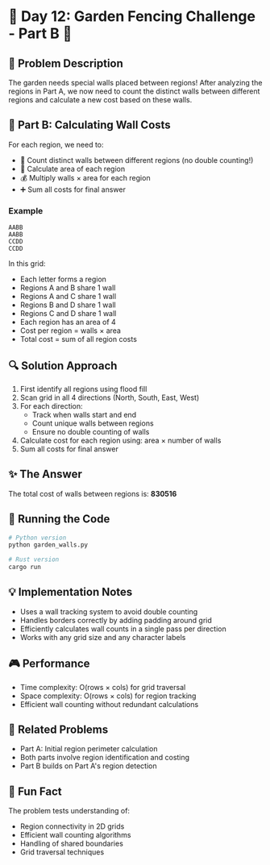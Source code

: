 # 🏰 Day 12: Garden Fencing Challenge - Part B 🌳

## 🎯 Problem Description
The garden needs special walls placed between regions! After analyzing the regions in Part A, we now need to count the distinct walls between different regions and calculate a new cost based on these walls.

## 🧩 Part B: Calculating Wall Costs
For each region, we need to:
- 🧱 Count distinct walls between different regions (no double counting!)
- 📏 Calculate area of each region
- 💰 Multiply walls × area for each region
- ➕ Sum all costs for final answer

### Example
```
AABB
AABB
CCDD
CCDD
```
In this grid:
- Each letter forms a region
- Regions A and B share 1 wall
- Regions A and C share 1 wall
- Regions B and D share 1 wall
- Regions C and D share 1 wall
- Each region has an area of 4
- Cost per region = walls × area
- Total cost = sum of all region costs

## 🔍 Solution Approach
1. First identify all regions using flood fill
2. Scan grid in all 4 directions (North, South, East, West)
3. For each direction:
   - Track when walls start and end
   - Count unique walls between regions
   - Ensure no double counting of walls
4. Calculate cost for each region using: area × number of walls
5. Sum all costs for final answer

## ✨ The Answer
The total cost of walls between regions is: **830516**

## 🚀 Running the Code
```bash
# Python version
python garden_walls.py

# Rust version
cargo run
```

## 💡 Implementation Notes
- Uses a wall tracking system to avoid double counting
- Handles borders correctly by adding padding around grid
- Efficiently calculates wall counts in a single pass per direction
- Works with any grid size and any character labels

## 🎮 Performance
- Time complexity: O(rows × cols) for grid traversal
- Space complexity: O(rows × cols) for region tracking
- Efficient wall counting without redundant calculations

## 🔗 Related Problems
- Part A: Initial region perimeter calculation
- Both parts involve region identification and costing
- Part B builds on Part A's region detection

## 🎉 Fun Fact
The problem tests understanding of:
- Region connectivity in 2D grids
- Efficient wall counting algorithms
- Handling of shared boundaries
- Grid traversal techniques